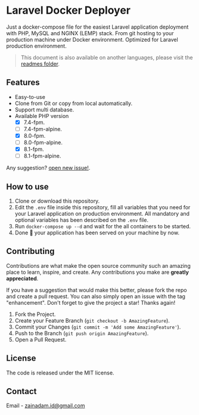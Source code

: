# Laravel Docker Deployer

Just a docker-compose file for the easiest Laravel application deployment with PHP, MySQL and NGINX (LEMP) stack. From git hosting to your production machine under Docker environment. Optimized for Laravel production environment.

> This document is also available on another languages, please visit the [readmes folder](readmes/).

## Features

- Easy-to-use
- Clone from Git or copy from local automatically.
- Support multi database.
- Available PHP version
	- [x] 7.4-fpm.
	- [ ] 7.4-fpm-alpine.
	- [x] 8.0-fpm.
	- [ ] 8.0-fpm-alpine.
	- [x] 8.1-fpm.
	- [ ] 8.1-fpm-alpine.

Any suggestion? [open new issue!](../../issues).

## How to use

1. Clone or download this repository.
2. Edit the `.env` file inside this repository, fill all variables that you need for your Laravel application on production environment. All mandatory and optional variables has been described on the `.env` file.
3. Run `docker-compose up --d` and wait for the all containers to be started.
4. Done 🎉 your application has been served on your machine by now.

## Contributing

Contributions are what make the open source community such an amazing place to learn, inspire, and create. Any contributions you make are **greatly appreciated**.

If you have a suggestion that would make this better, please fork the repo and create a pull request. You can also simply open an issue with the tag "enhancement". Don't forget to give the project a star! Thanks again!

1. Fork the Project.
2. Create your Feature Branch (`git checkout -b AmazingFeature`).
3. Commit your Changes (`git commit -m 'Add some AmazingFeature'`).
4. Push to the Branch (`git push origin AmazingFeature`).
5. Open a Pull Request.

## License

The code is released under the MIT license.

## Contact

Email - [zainadam.id@gmail.com](mailto:zainadam.id+gh+readme@gmail.com?subject=[GitHub]%20Laravel%20Docker%20Deployer)
